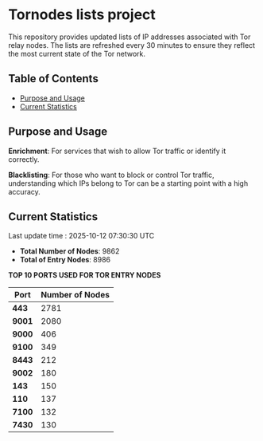 # Tornodes lists project

This repository provides updated lists of IP addresses associated with Tor relay nodes. The lists are refreshed every 30 minutes to ensure they reflect the most current state of the Tor network.

## Table of Contents

- [Purpose and Usage](#purpose-and-usage)
- [Current Statistics](#current-statistics)


## Purpose and Usage

**Enrichment**: For services that wish to allow Tor traffic or identify it correctly.

**Blacklisting**: For those who want to block or control Tor traffic, understanding which IPs belong to Tor can be a starting point with a high accuracy.

## Current Statistics

Last update time : 2025-10-12 07:30:30 UTC

- **Total Number of Nodes**: 9862
- **Total of Entry Nodes**: 8986

**TOP 10 PORTS USED FOR TOR ENTRY NODES**

| **Port** | **Number of Nodes** |
|------|-----------------|
| **443**   | 2781  |
| **9001**   | 2080  |
| **9000**   | 406  |
| **9100**   | 349  |
| **8443**   | 212  |
| **9002**   | 180  |
| **143**   | 150  |
| **110**   | 137  |
| **7100**   | 132  |
| **7430**   | 130  |

